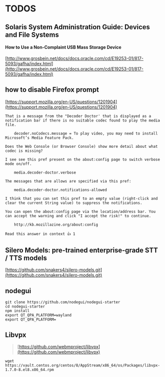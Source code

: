 # TODOS

## Solaris System Administration Guide: Devices and File Systems
#### How to Use a Non-Complaint USB Mass Storage Device
[http://www.grosbein.net/docs/docs.oracle.com/cd/E19253-01/817-5093/gafha/index.html](http://www.grosbein.net/docs/docs.oracle.com/cd/E19253-01/817-5093/gafha/index.html)

## how to disable Firefox prompt
[https://support.mozilla.org/en-US/questions/1201904](https://support.mozilla.org/en-US/questions/1201904)
```
That is a message from the "Decoder Doctor' that is displayed as a notification bar if there is no suitable codec found to play the media file.

    decoder.noCodecs.message = To play video, you may need to install Microsoft’s Media Feature Pack. 

Does the Web Console (or Browser Console) show more detail about what codec is missing?

I see see this pref present on the about:config page to switch verbose mode on/off.

    media.decoder-doctor.verbose 

The messages that are allows are specified via this pref:

    media.decoder-doctor.notifications-allowed 

I think that you can set this pref to an empty value (right-click and clear the current String value) to suppress the notifications.

You can open the about:config page via the location/address bar. You can accept the warning and click "I accept the risk!" to continue.

    http://kb.mozillazine.org/about:config 

Read this answer in context 👍 1
```

## Silero Models: pre-trained enterprise-grade STT / TTS models
[https://github.com/snakers4/silero-models.git](https://github.com/snakers4/silero-models.git)

## nodegui
```
git clone https://github.com/nodegui/nodegui-starter
cd nodegui-starter
npm install
export QT_QPA_PLATFORM=wayland
export QT_QPA_PLATFORM=
```

## Libvpx
> [https://github.com/webmproject/libvpx](https://github.com/webmproject/libvpx)
```
wget https://vault.centos.org/centos/8/AppStream/x86_64/os/Packages/libvpx-1.7.0-8.el8.x86_64.rpm
```
